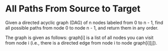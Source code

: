 # All Paths From Source to Target

Given a directed acyclic graph (DAG) of n nodes labeled from 0 to n - 1, 
find all possible paths from node 0 to node n - 1, and return them in any order.

The graph is given as follows: graph[i] is a list of all nodes you can visit 
from node i (i.e., there is a directed edge from node i to node graph[i][j]).